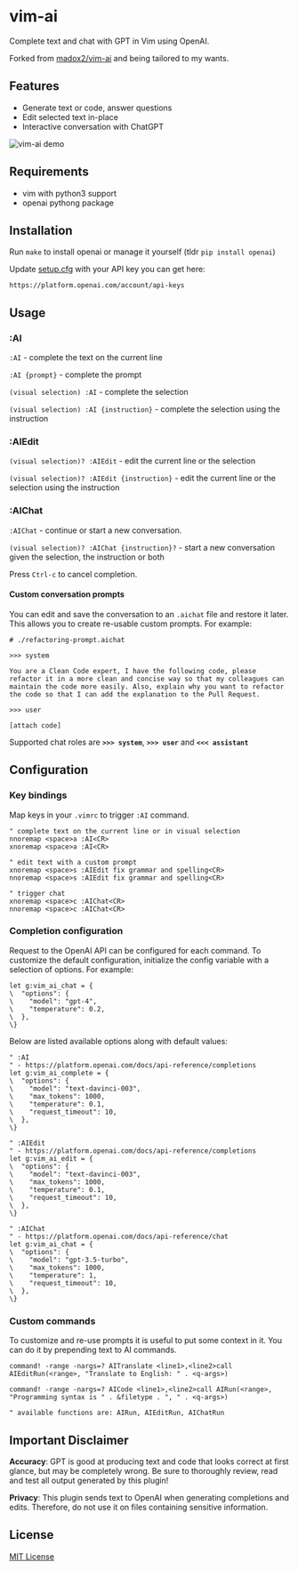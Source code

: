 # vim-ai

Complete text and chat with GPT in Vim using OpenAI.

Forked from [madox2/vim-ai](https://github.com/madox2/vim-ai) and being tailored to my wants.

## Features

- Generate text or code, answer questions
- Edit selected text in-place
- Interactive conversation with ChatGPT

![vim-ai demo](./demo.gif)

## Requirements

 - vim with python3 support
 - openai pythong package

## Installation

Run `make` to install openai or manage it yourself (tldr `pip install openai`)

Update [setup.cfg](setup.cfg) with your API key you can get here:

    https://platform.openai.com/account/api-keys

## Usage

### :AI

`:AI` - complete the text on the current line

`:AI {prompt}` - complete the prompt

`(visual selection) :AI` - complete the selection

`(visual selection) :AI {instruction}` - complete the selection using the instruction

### :AIEdit

`(visual selection)? :AIEdit` - edit the current line or the selection

`(visual selection)? :AIEdit {instruction}` - edit the current line or the selection using the instruction

### :AIChat


`:AIChat` - continue or start a new conversation.

`(visual selection)? :AIChat {instruction}?` - start a new conversation given the selection, the instruction or both

Press `Ctrl-c` to cancel completion.

#### Custom conversation prompts

You can edit and save the conversation to an `.aichat` file and restore it later.
This allows you to create re-usable custom prompts. For example:

```
# ./refactoring-prompt.aichat

>>> system

You are a Clean Code expert, I have the following code, please refactor it in a more clean and concise way so that my colleagues can maintain the code more easily. Also, explain why you want to refactor the code so that I can add the explanation to the Pull Request.

>>> user

[attach code]

```

Supported chat roles are **`>>> system`**, **`>>> user`** and **`<<< assistant`**

## Configuration

### Key bindings

Map keys in your `.vimrc` to trigger `:AI` command.

```vim
" complete text on the current line or in visual selection
nnoremap <space>a :AI<CR>
xnoremap <space>a :AI<CR>

" edit text with a custom prompt
xnoremap <space>s :AIEdit fix grammar and spelling<CR>
nnoremap <space>s :AIEdit fix grammar and spelling<CR>

" trigger chat
xnoremap <space>c :AIChat<CR>
nnoremap <space>c :AIChat<CR>
```
### Completion configuration

Request to the OpenAI API can be configured for each command.
To customize the default configuration, initialize the config variable with a selection of options.  For example:

```vim
let g:vim_ai_chat = {
\  "options": {
\    "model": "gpt-4",
\    "temperature": 0.2,
\  },
\}
```

Below are listed available options along with default values:

```vim
" :AI
" - https://platform.openai.com/docs/api-reference/completions
let g:vim_ai_complete = {
\  "options": {
\    "model": "text-davinci-003",
\    "max_tokens": 1000,
\    "temperature": 0.1,
\    "request_timeout": 10,
\  },
\}

" :AIEdit
" - https://platform.openai.com/docs/api-reference/completions
let g:vim_ai_edit = {
\  "options": {
\    "model": "text-davinci-003",
\    "max_tokens": 1000,
\    "temperature": 0.1,
\    "request_timeout": 10,
\  },
\}

" :AIChat
" - https://platform.openai.com/docs/api-reference/chat
let g:vim_ai_chat = {
\  "options": {
\    "model": "gpt-3.5-turbo",
\    "max_tokens": 1000,
\    "temperature": 1,
\    "request_timeout": 10,
\  },
\}
```

### Custom commands

To customize and re-use prompts it is useful to put some context in it. You can do it by prepending text to AI commands.

```vim
command! -range -nargs=? AITranslate <line1>,<line2>call AIEditRun(<range>, "Translate to English: " . <q-args>)

command! -range -nargs=? AICode <line1>,<line2>call AIRun(<range>, "Programming syntax is " . &filetype . ", " . <q-args>)

" available functions are: AIRun, AIEditRun, AIChatRun
```

## Important Disclaimer

**Accuracy**: GPT is good at producing text and code that looks correct at first glance, but may be completely wrong. Be sure to thoroughly review, read and test all output generated by this plugin!

**Privacy**: This plugin sends text to OpenAI when generating completions and edits. Therefore, do not use it on files containing sensitive information.

## License

[MIT License](https://github.com/madox2/vim-ai/blob/main/LICENSE)
